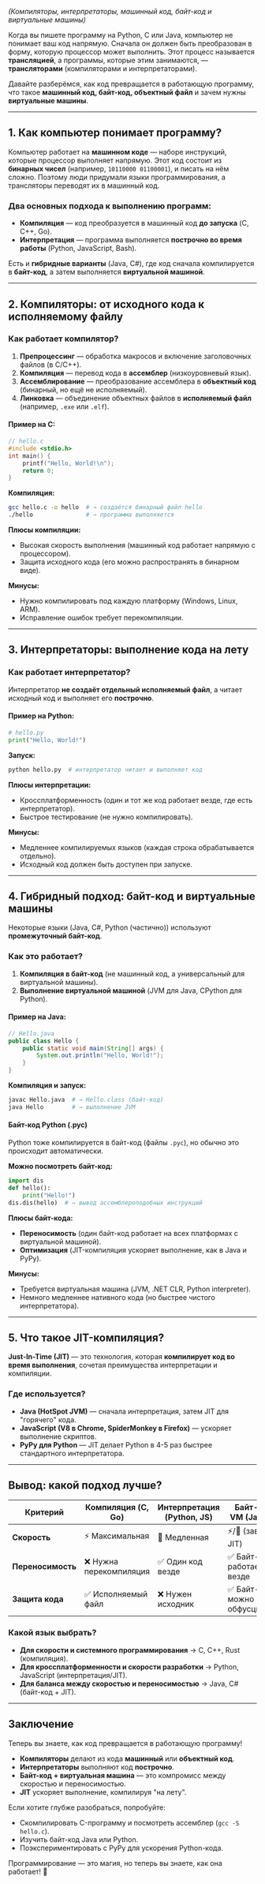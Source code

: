 *(Компиляторы, интерпретаторы, машинный код, байт-код и виртуальные машины)*  

Когда вы пишете программу на Python, C или Java, компьютер не понимает ваш код напрямую. Сначала он должен быть преобразован в форму, которую процессор может выполнить. Этот процесс называется **трансляцией**, а программы, которые этим занимаются, — **трансляторами** (компиляторами и интерпретаторами).  

Давайте разберёмся, как код превращается в работающую программу, что такое **машинный код, байт-код, объектный файл** и зачем нужны **виртуальные машины**.  

---

## **1. Как компьютер понимает программу?**  
Компьютер работает на **машинном коде** — наборе инструкций, которые процессор выполняет напрямую. Этот код состоит из **бинарных чисел** (например, `10110000 01100001`), и писать на нём сложно. Поэтому люди придумали языки программирования, а трансляторы переводят их в машинный код.  

### **Два основных подхода к выполнению программ:**  
- **Компиляция** — код преобразуется в машинный код **до запуска** (C, C++, Go).  
- **Интерпретация** — программа выполняется **построчно во время работы** (Python, JavaScript, Bash).  

Есть и **гибридные варианты** (Java, C#), где код сначала компилируется в **байт-код**, а затем выполняется **виртуальной машиной**.  

---

## **2. Компиляторы: от исходного кода к исполняемому файлу**  
### **Как работает компилятор?**  
1. **Препроцессинг** — обработка макросов и включение заголовочных файлов (в C/C++).  
2. **Компиляция** — перевод кода в **ассемблер** (низкоуровневый язык).  
3. **Ассемблирование** — преобразование ассемблера в **объектный код** (бинарный, но ещё не исполняемый).  
4. **Линковка** — объединение объектных файлов в **исполняемый файл** (например, `.exe` или `.elf`).  

#### **Пример на C:**  
```c
// hello.c
#include <stdio.h>
int main() {
    printf("Hello, World!\n");
    return 0;
}
```
**Компиляция:**  
```bash
gcc hello.c -o hello  # → создаётся бинарный файл hello
./hello               # → программа выполняется
```

**Плюсы компиляции:**  
- Высокая скорость выполнения (машинный код работает напрямую с процессором).  
- Защита исходного кода (его можно распространять в бинарном виде).  

**Минусы:**  
- Нужно компилировать под каждую платформу (Windows, Linux, ARM).  
- Исправление ошибок требует перекомпиляции.  

---

## **3. Интерпретаторы: выполнение кода на лету**  
### **Как работает интерпретатор?**  
Интерпретатор **не создаёт отдельный исполняемый файл**, а читает исходный код и выполняет его **построчно**.  

#### **Пример на Python:**  
```python
# hello.py
print("Hello, World!")
```
**Запуск:**  
```bash
python hello.py  # интерпретатор читает и выполняет код
```

**Плюсы интерпретации:**  
- Кроссплатформенность (один и тот же код работает везде, где есть интерпретатор).  
- Быстрое тестирование (не нужно компилировать).  

**Минусы:**  
- Медленнее компилируемых языков (каждая строка обрабатывается отдельно).  
- Исходный код должен быть доступен при запуске.  

---

## **4. Гибридный подход: байт-код и виртуальные машины**  
Некоторые языки (Java, C#, Python (частично)) используют **промежуточный байт-код**.  

### **Как это работает?**  
1. **Компиляция в байт-код** (не машинный код, а универсальный для виртуальной машины).  
2. **Выполнение виртуальной машиной** (JVM для Java, CPython для Python).  

#### **Пример на Java:**  
```java
// Hello.java
public class Hello {
    public static void main(String[] args) {
        System.out.println("Hello, World!");
    }
}
```
**Компиляция и запуск:**  
```bash
javac Hello.java  # → Hello.class (байт-код)
java Hello        # → выполнение JVM
```

#### **Байт-код Python (.pyc)**  
Python тоже компилируется в байт-код (файлы `.pyc`), но обычно это происходит автоматически.  

**Можно посмотреть байт-код:**  
```python
import dis
def hello():
    print("Hello!")
dis.dis(hello)  # → вывод ассемблероподобных инструкций
```

**Плюсы байт-кода:**  
- **Переносимость** (один байт-код работает на всех платформах с виртуальной машиной).  
- **Оптимизация** (JIT-компиляция ускоряет выполнение, как в Java и PyPy).  

**Минусы:**  
- Требуется виртуальная машина (JVM, .NET CLR, Python interpreter).  
- Немного медленнее нативного кода (но быстрее чистого интерпретатора).  

---

## **5. Что такое JIT-компиляция?**  
**Just-In-Time (JIT)** — это технология, которая **компилирует код во время выполнения**, сочетая преимущества интерпретации и компиляции.  

### **Где используется?**  
- **Java (HotSpot JVM)** — сначала интерпретация, затем JIT для "горячего" кода.  
- **JavaScript (V8 в Chrome, SpiderMonkey в Firefox)** — ускоряет выполнение скриптов.  
- **PyPy для Python** — JIT делает Python в 4-5 раз быстрее стандартного интерпретатора.  

---

## **Вывод: какой подход лучше?**  
| **Критерий**       | **Компиляция** (C, Go) | **Интерпретация** (Python, JS) | **Байт-код + VM** (Java, C#) |  
|-------------------|----------------------|----------------------|----------------------|  
| **Скорость**      | ⚡ Максимальная       | 🐢 Медленная         | ⚡/🐢 (зависит от JIT) |  
| **Переносимость** | ❌ Нужна перекомпиляция | ✅ Один код везде    | ✅ Байт-код работает везде |  
| **Защита кода**   | ✅ Исполняемый файл   | ❌ Нужен исходник    | ✅ Байт-код можно обфусцировать |  

### **Какой язык выбрать?**  
- **Для скорости и системного программирования** → C, C++, Rust (компиляция).  
- **Для кроссплатформенности и скорости разработки** → Python, JavaScript (интерпретация/JIT).  
- **Для баланса между скоростью и переносимостью** → Java, C# (байт-код + JIT).  

---

## **Заключение**  
Теперь вы знаете, как код превращается в работающую программу!  
- **Компиляторы** делают из кода **машинный** или **объектный код**.  
- **Интерпретаторы** выполняют код **построчно**.  
- **Байт-код + виртуальная машина** — это компромисс между скоростью и переносимостью.  
- **JIT** ускоряет выполнение, компилируя "на лету".  

Если хотите глубже разобраться, попробуйте:  
- Скомпилировать C-программу и посмотреть ассемблер (`gcc -S hello.c`).  
- Изучить байт-код Java или Python.  
- Поэкспериментировать с PyPy для ускорения Python-кода.  

Программирование — это магия, но теперь вы знаете, как она работает! 🚀